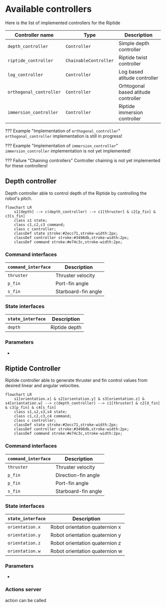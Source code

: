 # Available controllers

Here is the list of implemented controllers for the Riptide

| Controller name          | Type                  | Description                         |
| ------------------------ | --------------------- |------------------------------------ |
| `depth_controller`       | `Controller`          | Simple depth controller             |
| `riptide_controller`     | `ChainableController` | Riptide twist controller            |
| `log_controller`         | `Controller`          | Log based atitude controller        |
| `orthogonal_controller`  | `Controller`          | Orhtogonal based atitude controller |
| `immersion_controller`   | `Controller`          | Riptide immersion controller        |


??? Example "Implementation of `orthogonal_controller`"
    `orthogonal_controller` implementation is still in progress!

??? Example "Implementation of `immersion_controller`"
    `immersion_controller` implementation is not yet implemented!

??? Failure "Chaining controllers"
    Controller chaining is not yet implemented for these controllers!

## Depth controller

Depth controller able to control depth of the Riptide by controlling the robot's pitch.

```mermaid
flowchart LR
    s1[depth] --> c(depth_controller) --> c1[thruster] & c2[p_fin] & c3[s_fin]
    class s1 state;
    class c1,c2,c3 command;
    class c controller;
    classDef state stroke:#2ecc71,stroke-width:2px;
    classDef controller stroke:#3498db,stroke-width:2px;
    classDef command stroke:#e74c3c,stroke-width:2px;
```

### Command interfaces

| `command_interface` | Description         |
| ------------------- | ------------------- |
| `thruster`          | Thruster velocity   |
| `p_fin`             | Port-fin angle      |
| `s_fin`             | Starboard-fin angle |

### State interfaces

| `state_interface` | Description   |
| ----------------- | ------------- |
| `depth`           | Riptide depth |

### Parameters

-

## Riptide Controller

Riptide controller able to generate thruster and fin control values from desired linear and angular velocities.

```mermaid
flowchart LR
    s1[orientation.x] & s2[orientation.y] & s3[orientation.z] & s4[orientation.w] --> c(depth_controller) --> c1[thruster] & c2[d_fin] & c3[p_fin] & c4[s_fin]
    class s1,s2,s3,s4 state;
    class c1,c2,c3,c4 command;
    class c controller;
    classDef state stroke:#2ecc71,stroke-width:2px;
    classDef controller stroke:#3498db,stroke-width:2px;
    classDef command stroke:#e74c3c,stroke-width:2px;
```

### Command interfaces

| `command_interface` | Description         |
| ------------------- | ------------------- |
| `thruster`          | Thruster velocity   |
| `p_fin`             | Direction-fin angle |
| `p_fin`             | Port-fin angle      |
| `s_fin`             | Starboard-fin angle |

### State interfaces

| `state_interface` | Description                    |
| ----------------- | ------------------------------ |
| `orientation.x`   | Robot orientation quaternion x |
| `orientation.y`   | Robot orientation quaternion y |
| `orientation.z`   | Robot orientation quaternion z |
| `orientation.w`   | Robot orientation quaternion w |

### Parameters

- 

### Actions server

action can be called 


